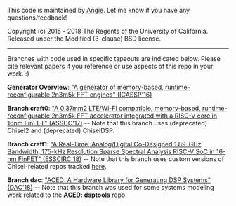 This code is maintained by [Angie](https://github.com/shunshou). Let me know if you have any questions/feedback!

Copyright (c) 2015 - 2018 The Regents of the University of California. Released under the Modified (3-clause) BSD license.

-----

Branches with code used in specific tapeouts are indicated below. Please cite relevant papers if you reference or use aspects of this repo in your work. :)

**Generator Overview**: ["A generator of memory-based, runtime-reconfigurable 2n3m5k FFT engines" (ICASSP'16)](https://ieeexplore.ieee.org/document/7471829)

**Branch craft0**: ["A 0.37mm2 LTE/Wi-Fi compatible, memory-based, runtime-reconfigurable 2n3m5k FFT accelerator integrated with a RISC-V core in 16nm FinFET" (ASSCC'17)](https://ieeexplore.ieee.org/document/8240277) -- Note that this branch uses (deprecated) Chisel2 and (deprecated) ChiselDSP. 

**Branch craft1**: ["A Real-Time, Analog/Digital Co-Designed 1.89-GHz Bandwidth, 175-kHz Resolution Sparse Spectral Analysis RISC-V SoC in 16-nm FinFET" (ESSCIRC'18)](https://ieeexplore.ieee.org/document/8494317) -- Note that this branch uses custom versions of Chisel-related repos tracked [here](https://github.com/ucb-art/Chisel3DSPDependencies/tree/craft1).

**Branch dac**: ["ACED: A Hardware Library for Generating DSP Systems" (DAC'18)](https://ieeexplore.ieee.org/document/8465790) -- Note that this branch was used for some systems modeling work related to the [**ACED: dsptools**](https://github.com/ucb-bar/dsptools) repo.